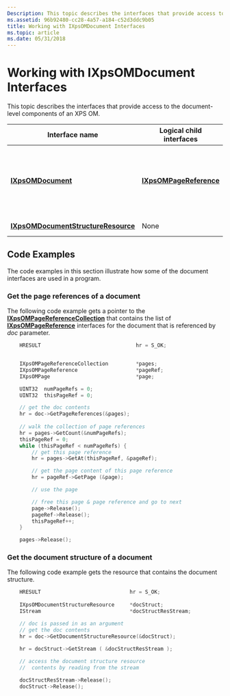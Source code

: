 ```yaml
---
Description: This topic describes the interfaces that provide access to the document-level components of an XPS OM.
ms.assetid: 96b92480-cc28-4a57-a184-c52d3ddc9b05
title: Working with IXpsOMDocument Interfaces
ms.topic: article
ms.date: 05/31/2018
---
```


# Working with IXpsOMDocument Interfaces

This topic describes the interfaces that provide access to the document-level components of an XPS OM.



| Interface name                                                                        | Logical child interfaces                                      | Description                                                                                                                                                                                                                                                                                                                 |
|---------------------------------------------------------------------------------------|---------------------------------------------------------------|-----------------------------------------------------------------------------------------------------------------------------------------------------------------------------------------------------------------------------------------------------------------------------------------------------------------------------|
| [**IXpsOMDocument**](/windows/desktop/api/xpsobjectmodel/nn-xpsobjectmodel-ixpsomdocument)<br/>                                   | [**IXpsOMPageReference**](/windows/desktop/api/xpsobjectmodel/nn-xpsobjectmodel-ixpsompagereference)<br/> | Represents a single FixedDocument part and binds a collection of page references.<br/> [**IXpsOMPageReferenceCollection**](/windows/desktop/api/xpsobjectmodel/nn-xpsobjectmodel-ixpsompagereferencecollection) is the collection interface that is used to iterate through the [**IXpsOMPageReference**](/windows/desktop/api/xpsobjectmodel/nn-xpsobjectmodel-ixpsompagereference) interfaces in a document.<br/> |
| [**IXpsOMDocumentStructureResource**](/windows/desktop/api/xpsobjectmodel/nn-xpsobjectmodel-ixpsomdocumentstructureresource)<br/> | None<br/>                                               | Represents the DocumentStructure part.<br/>                                                                                                                                                                                                                                                                           |



 

## Code Examples

The code examples in this section illustrate how some of the document interfaces are used in a program.

### Get the page references of a document

The following code example gets a pointer to the [**IXpsOMPageReferenceCollection**](/windows/desktop/api/xpsobjectmodel/nn-xpsobjectmodel-ixpsompagereferencecollection) that contains the list of [**IXpsOMPageReference**](/windows/desktop/api/xpsobjectmodel/nn-xpsobjectmodel-ixpsompagereference) interfaces for the document that is referenced by *doc* parameter.


```C++
    HRESULT                               hr = S_OK;


    IXpsOMPageReferenceCollection         *pages;
    IXpsOMPageReference                   *pageRef;
    IXpsOMPage                            *page;

    UINT32  numPageRefs = 0;
    UINT32  thisPageRef = 0;

    // get the doc contents
    hr = doc->GetPageReferences(&pages);
        
    // walk the collection of page references
    hr = pages->GetCount(&numPageRefs);
    thisPageRef = 0;
    while (thisPageRef < numPageRefs) {
        // get this page reference
        hr = pages->GetAt(thisPageRef, &pageRef);

        // get the page content of this page reference
        hr = pageRef->GetPage (&page);

        // use the page

        // free this page & page reference and go to next
        page->Release();
        pageRef->Release();
        thisPageRef++;
    }

    pages->Release();
```



### Get the document structure of a document

The following code example gets the resource that contains the document structure.


```C++
    HRESULT                             hr = S_OK;
    
    IXpsOMDocumentStructureResource     *docStruct;
    IStream                             *docStructResStream;

    // doc is passed in as an argument
    // get the doc contents
    hr = doc->GetDocumentStructureResource(&docStruct);
   
    hr = docStruct->GetStream ( &docStructResStream );

    // access the document structure resource 
    //  contents by reading from the stream

    docStructResStream->Release();
    docStruct->Release();

```



 

 




